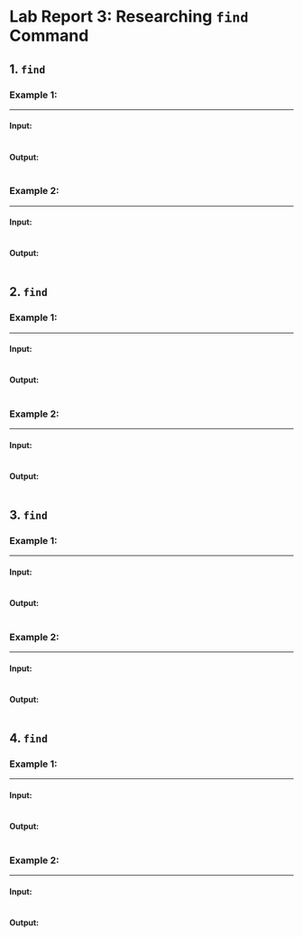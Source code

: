 # Lab Report 3: Researching ``find`` Command
## 1. ```find```

### Example 1:
***
#### Input:
```

```
#### Output:
```

```

### Example 2:
***
#### Input:
```

```
#### Output:
```

```

## 2. ```find```
### Example 1:
***
#### Input:
```

```
#### Output:
```

```

### Example 2:
***
#### Input:
```

```
#### Output:
```

```

## 3. ```find```

### Example 1:
***
#### Input:
```

```
#### Output:
```

```

### Example 2:
***
#### Input:
```

```
#### Output:
```

```

## 4. ```find```

### Example 1:
***
#### Input:
```

```
#### Output:
```

```

### Example 2:
***
#### Input:
```

```
#### Output:
```

```

